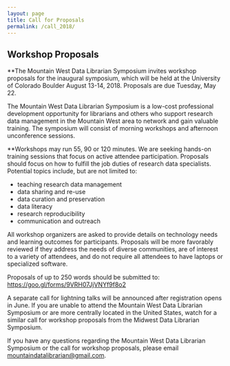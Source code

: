 ```yaml
---
layout: page
title: Call for Proposals
permalink: /call_2018/
---
```


## Workshop Proposals

**The Mountain West Data Librarian Symposium invites workshop proposals for the inaugural symposium, which will be held at the University of Colorado Boulder August 13-14, 2018. Proposals are due Tuesday, May 22.

The Mountain West Data Librarian Symposium is a low-cost professional development opportunity for librarians and others who support research data management in the Mountain West area to network and gain valuable training. The symposium will consist of morning workshops and afternoon unconference sessions. 

**Workshops may run 55, 90 or 120 minutes. We are seeking hands-on training sessions that focus on active attendee participation. Proposals should focus on how to fulfill the job duties of research data specialists. Potential topics include, but are not limited to:
- teaching research data management
- data sharing and re-use
- data curation and preservation
- data literacy
- research reproducibility
- communication and outreach

All workshop organizers are asked to provide details on technology needs and learning outcomes for participants. Proposals will be more favorably reviewed if they address the needs of diverse communities, are of interest to a variety of attendees, and do not require all attendees to have laptops or specialized software.

Proposals of up to 250 words should be submitted to: [https://goo.gl/forms/9VRH07JjVNYf9f8o2 ](https://goo.gl/forms/9VRH07JjVNYf9f8o2 )

A separate call for lightning talks will be announced after registration opens in June. If you are unable to attend the Mountain West Data Librarian Symposium or are more centrally located in the United States, watch for a similar call for workshop proposals from the Midwest Data Librarian Symposium. 

If you have any questions regarding the Mountain West Data Librarian Symposium or the call for workshop proposals, please email mountaindatalibrarian@gmail.com. 
